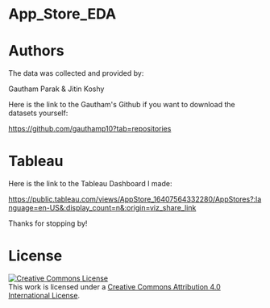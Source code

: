 # App_Store_EDA

# Authors 

The data was collected and provided by:

Gautham Parak & Jitin Koshy

Here is the link to the Gautham's Github if you want to download the datasets yourself:

https://github.com/gauthamp10?tab=repositories

# Tableau

Here is the link to the Tableau Dashboard I made:

https://public.tableau.com/views/AppStore_16407564332280/AppStores?:language=en-US&:display_count=n&:origin=viz_share_link

Thanks for stopping by!

# License

<a rel="license" href="http://creativecommons.org/licenses/by/4.0/"><img alt="Creative Commons License" style="border-width:0" src="https://i.creativecommons.org/l/by/4.0/88x31.png" /></a><br />This work is licensed under a <a rel="license" href="http://creativecommons.org/licenses/by/4.0/">Creative Commons Attribution 4.0 International License</a>.

